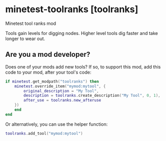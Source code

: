 # minetest-toolranks [toolranks]

Minetest tool ranks mod

Tools gain levels for digging nodes. Higher level tools dig faster and take longer to wear out.

## Are you a mod developer?

Does one of your mods add new tools?
If so, to support this mod, add this code to your mod, after your tool's code:

```lua
if minetest.get_modpath("toolranks") then
    minetest.override_item("mymod:mytool", {
        original_description = "My Tool",
        description = toolranks.create_description("My Tool", 0, 1),
        after_use = toolranks.new_afteruse
    })
    end
end
```

Or alternatively, you can use the helper function:

```lua
toolranks.add_tool("mymod:mytool")
```
